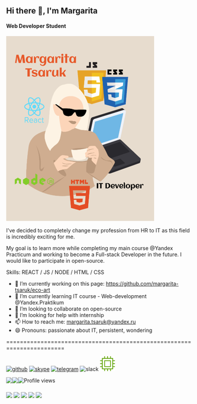 ## Hi there 👋, I'm Margarita
#### Web Developer Student

<img width="400px" height="500px" src ="https://github.com/margarita-tsaruk/margarita-tsaruk/blob/main/assets/баннер%20(2).png" />

I've decided to completely change my profession from HR to IT as this field is incredibly exciting for me.

My goal is to learn more while completing my main course @Yandex Practicum and working to become a Full-stack Developer in the future. I would like to participate in open-source.

Skills: REACT / JS / NODE / HTML / CSS 

- 🔭 I’m currently working on this page: https://github.com/margarita-tsaruk/eco-art 
- 🌱 I’m currently learning IT course - Web-development @Yandex.Praktikum 
- 👯 I’m looking to collaborate on open-source 
- 🤔 I’m looking for help with internship 
- 📫 How to reach me: margarita.tsaruk@yandex.ru 
- 😄 Pronouns: passionate about IT, persistent, wondering 

=======================================================================

[<img src='https://cdn.jsdelivr.net/npm/simple-icons@3.0.1/icons/github.svg' alt='github' height='40'>](https://github.com/margarita-tsaruk)  [<img src='https://cdn.jsdelivr.net/npm/simple-icons@3.0.1/icons/skype.svg' alt='skype' height='40'>](k.mellow)  [<img src='https://cdn.jsdelivr.net/npm/simple-icons@3.0.1/icons/telegram.svg' alt='telegram' height='40'>](yamargaritats)  <img src='https://cdn.jsdelivr.net/npm/simple-icons@3.0.1/icons/slack.svg' alt='slack' height='40' /> <a href='https://docs.github.com/en/developers'><img src='https://raw.githubusercontent.com/acervenky/animated-github-badges/master/assets/devbadge.gif' width='40' height='40'></a> 

<img align="left" src="https://github-readme-stats.vercel.app/api/top-langs/?username=margarita-tsaruk" />

<img align="left" src="https://github-readme-stats.vercel.app/api?username=margarita-tsaruk&show_icons=true" /> 

![Profile views](https://gpvc.arturio.dev/margarita-tsaruk)  
   
   

### 
<div>
<img src="https://img.shields.io/badge/html5-%23E34F26.svg?style=for-the-badge&logo=html5&logoColor=white" />
<img src="https://img.shields.io/badge/css3-%231572B6.svg?style=for-the-badge&logo=css3&logoColor=white" />
<img src="https://img.shields.io/badge/javascript-%23323330.svg?style=for-the-badge&logo=javascript&logoColor=%23F7DF1E" />
<img src="https://img.shields.io/badge/react-%2320232a.svg?style=for-the-badge&logo=react&logoColor=%2361DAFB" />
<img src="https://img.shields.io/badge/node.js-6DA55F?style=for-the-badge&logo=node.js&logoColor=white" />
</div>
